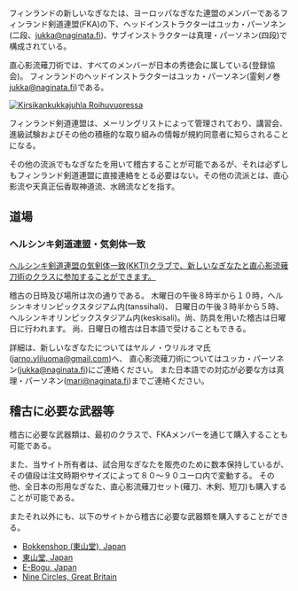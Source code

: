 フィンランドの新しいなぎなたは、ヨーロッパなぎなた連盟のメンバーであるフィンランド剣道連盟(FKA)の下、ヘッドインストラクターはユッカ・パーソネン(二段、jukka@naginata.fi)、サブインストラクターは真理・パーソネン(四段)で構成されている。

直心影流薙刀術では、すべてのメンバーが日本の秀徳会に属している(登録協会)。
フィンランドのヘッドインストラクターはユッカ・パーソネン(霊剣ノ巻 jukka@naginata.fi)である。

[![Kirsikankukkajuhla Roihuvuoressa](http://farm6.static.flickr.com/5231/7188222444_8b8d2512c1_m.jpg)
](http://flickr.com/photos/naakkalinna/7188222444 "Kirsikankukkajuhla Roihuvuoressa / Naakka")

フィンランド剣道連盟は、メーリングリストによって管理されており、講習会、進級試験およびその他の積極的な取り組みの情報が規約同意者に知らされることになる。

その他の流派でもなぎなたを用いて稽古することが可能であるが、それは必ずしもフィンランド剣道連盟に直接連絡をとる必要はない。その他の流派とは、直心影流や天真正伝香取神道流、水鴎流などを指す。


## 道場

### ヘルシンキ剣道連盟・気剣体一致

[ヘルシンキ剣道連盟の気剣体一致(KKTI)クラブで、新しいなぎなたと直心影流薙刀術のクラスに参加することができます。
](http://kendohelsinki.org "気剣体一致(KKTI)、ヘルシンキ剣道クラブ、オリンピックスタジアム")

稽古の日時及び場所は次の通りである。
木曜日の午後８時半から１０時，ヘルシンキオリンピックスタジアム内(tanssihali)、
日曜日の午後３時半から５時、ヘルシンキオリンピックスタジアム内(keskisali)。尚、防具を用いた稽古は日曜日に行われます。
尚、日曜日の稽古は日本語で受けることもできる。


詳細は、新しいなぎなたについてはヤルノ・ウリルオマ氏(jarno.yliluoma@gmail.com)へ、
直心影流薙刀術についてはユッカ・パーソネン(jukka@naginata.fi)にご連絡ください。
また日本語での対応が必要な方は真理・パーソネン(mari@naginata.fi)までご連絡ください。


## 稽古に必要な武器等

稽古に必要な武器類は、最初のクラスで、FKAメンバーを通じて購入することも可能である。

また、当サイト所有者は、試合用なぎなたを販売のために数本保持しているが、
その値段は注文時期やサイズによって８０〜９０ユーロ内で変動する。
その他、全日本の形用なぎなた、直心影流薙刀セット(薙刀、木剣、短刀)も購入することが可能である。

またそれ以外にも、以下のサイトから稽古に必要な武器類を購入することができる。

-   [Bokkenshop (東山堂), Japan](http://www.bokkenshop.com/ "Bokkenshop")
-   [東山堂, Japan](http://www.tozandoshop.com/ "Tozando")
-   [E-Bogu, Japan](http://www.e-bogu.jp/ "E-Bogu Japan")
-   [Nine Circles, Great Britain](http://www.ninecircles.co.uk/ "Nine Circles")
